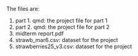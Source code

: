 The files are:

1. part 1. qmd: the project file for part 1
2. part 2. qmd: the project file for part 2
3. midterm report.pdf
4. strawb_mar6.csv: dataset for the project
5. strawberries25_v3.csv: dataset for the project

   
